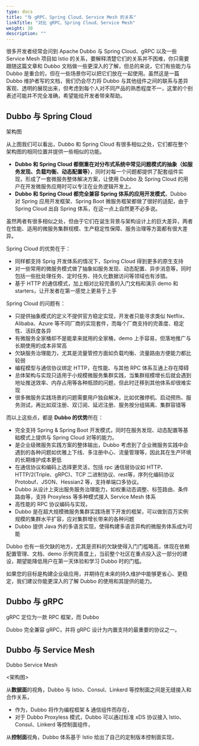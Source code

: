 ```yaml
---
type: docs
title: "与 gRPC、Spring Cloud、Service Mesh 的关系"
linkTitle: "对比 gRPC、Spring Cloud、Service Mesh"
weight: 30
description: ""
---
```


很多开发者经常会问到 Apache Dubbo 与 Spring Cloud、gRPC 以及一些 Service Mesh 项目如 Istio 的关系，要解释清楚它们的关系并不困难，你只需要跟随这篇文章和 Dubbo 文档做一些更深入的了解，但总的来说，它们有些能力与 Dubbo 是重合的，但在一些场景你可以把它们放在一起使用。虽然这是一篇 Dubbo 维护者写的文档，我们仍会尽力将 Dubbo 与其他组件之间的联系与差异客观、透明的展现出来，但考虑到每个人对不同产品的熟悉程度不一，这里的个别表述可能并不完全准确，希望能给开发者带来帮助。

## Dubbo 与 Spring Cloud

架构图

从上图我们可以看出，Dubbo 和 Spring Cloud 有很多相似之处，它们都在整个架构图的相同位置并提供一些相似的功能。

* **Dubbo 和 Spring Cloud 都侧重在对分布式系统中常见问题模式的抽象（如服务发现、负载均衡、动态配置等）**，同时对每一个问题都提供了配套组件实现，形成了一套微服务整体解决方案，让使用 Dubbo 及 Spring Cloud 的用户在开发微服务应用时可以专注在业务逻辑开发上。
* **Dubbo 和 Spring Cloud 都完全兼容 Spring 体系的应用开发模式**，Dubbo 对 Spring 应用开发框架、Spring Boot 微服务框架都做了很好的适配，由于 Spring Cloud 出自 Spring 体系，在这一点上自然更不必多说。

虽然两者有很多相似之处，但由于它们在诞生背景与架构设计上的巨大差异，两者在性能、适用的微服务集群规模、生产稳定性保障、服务治理等方面都有很大差异。

Spring Cloud 的优势在于：
* 同样都支持 Sprig 开发体系的情况下，Spring Cloud 得到更多的原生支持
* 对一些常用的微服务模式做了抽象如服务发现、动态配置、异步消息等，同时包括一些批处理任务、定时任务、持久化数据访问等领域也有涉猎。
* 基于 HTTP 的通信模式，加上相对比较完善的入门文档和演示 demo 和 starters，让开发者在第一感觉上更易于上手

Spring Cloud 的问题有：
* 只提供抽象模式的定义不提供官方稳定实现，开发者只能寻求类似 Netflix、Alibaba、Azure 等不同厂商的实现套件，而每个厂商支持的完善度、稳定性、活跃度各异
* 有微服务全家桶却不是能拿来就用的全家桶，demo 上手容易，但落地推广与长期使用的成本非常高
* 欠缺服务治理能力，尤其是流量管控方面如负载均衡、流量路由方便能力都比较弱
* 编程模型与通信协议绑定 HTTP，在性能、与其他 RPC 体系互通上存在障碍
* 总体架构与实现只适用于小规模微服务集群实践，当集群规模增长后就会遇到地址推送效率、内存占用等各种瓶颈的问题，但此时迁移到其他体系却很难实现
* 很多微服务实践场景的问题需要用户独自解决，比如优雅停机、启动预热、服务测试，再比如双注册、双订阅、延迟注册、服务按分组隔离、集群容错等

而以上这些点，都是 **Dubbo 的优势**所在：
* 完全支持 Spring & Spring Boot 开发模式，同时在服务发现、动态配置等基础模式上提供与 Spring Cloud 对等的能力。
* 是企业级微服务实践方案的整体输出，Dubbo 考虑到了企业微服务实践中会遇到的各种问题如优雅上下线、多注册中心、流量管理等，因此其在生产环境的长期维护成本更低
* 在通信协议和编码上选择更灵活，包括 rpc 通信层协议如 HTTP、HTTP/2(Triple、gRPC)、TCP 二进制协议、rest等，序列化编码协议Protobuf、JSON、Hessian2 等，支持单端口多协议。
* Dubbo 从设计上突出服务服务治理能力，如权重动态调整、标签路由、条件路由等，支持 Proxyless 等多种模式接入 Service Mesh 体系
* 高性能的 RPC 协议编码与实现，
* Dubbo 是在超大规模微服务集群实践场景下开发的框架，可以做到百万实例规模的集群水平扩容，应对集群增长带来的各种问题
* Dubbo 提供 Java 外的多语言实现，使得构建多语言异构的微服务体系成为可能

Dubbo 也有一些欠缺的地方，尤其是资料的欠缺使得入门门槛略高，体现在依赖配置管理、文档、demo 示例完善度上，当前整个社区在重点投入这一部分的建设，期望能降低用户在第一天体验和学习 Dubbo 时的门槛。

如果您的目标是构建企业级应用，并期待在未来的持久维护中能够更省心、更稳定，我们建议你能更深入的了解 Dubbo 的使用和其提供的能力。

## Dubbo 与 gRPC
gRPC 定位为一款 RPC 框架，而 Dubbo

Dubbo 完全兼容 gRPC，并将 gRPC 设计为内置支持的最重要的协议之一。

## Dubbo 与 Service Mesh
Dubbo Service Mesh

<架构图>

从**数据面**的视角，Dubbo 与 Istio、Consul、Linkerd 等控制面之间是无缝接入和合作关系，
* 作为，Dubbo 将作为编程框架 & 通信组件而存在，
* 对于 Dubbo Proxyless 模式，Dubbo 可以通过标准 xDS 协议接入 Istio、Consul、Linkerd 等控制面组件，

从**控制面**视角，Dubbo 体系基于 Istio 给出了自己的定制版本控制面实现，

